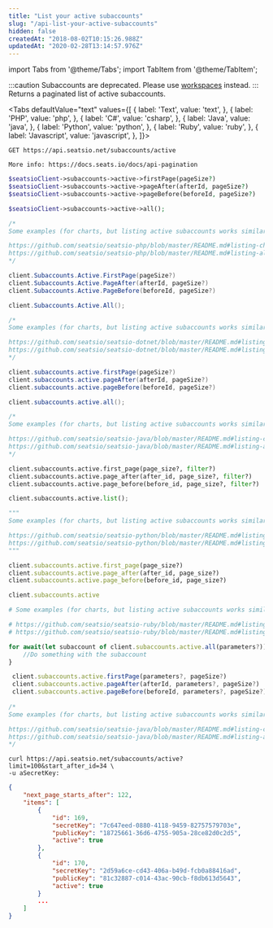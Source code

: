 ```yaml
---
title: "List your active subaccounts"
slug: "/api-list-your-active-subaccounts"
hidden: false
createdAt: "2018-08-02T10:15:26.988Z"
updatedAt: "2020-02-28T13:14:57.976Z"
---
```


import Tabs from '@theme/Tabs';
import TabItem from '@theme/TabItem';

:::caution 
Subaccounts are deprecated. Please use [workspaces](api-workspaces) instead.
:::
Returns a paginated list of active subaccounts.


<Tabs 
  defaultValue="text"
  values={[
{ label: 'Text', value: 'text', },
{ label: 'PHP', value: 'php', },
{ label: 'C#', value: 'csharp', },
{ label: 'Java', value: 'java', },
{ label: 'Python', value: 'python', },
{ label: 'Ruby', value: 'ruby', },
{ label: 'Javascript', value: 'javascript', },
]}>
<TabItem value='text'>

```text
GET https://api.seatsio.net/subaccounts/active

More info: https://docs.seats.io/docs/api-pagination

```

</TabItem>
<TabItem value='php'>

```php
$seatsioClient->subaccounts->active->firstPage(pageSize?)
$seatsioClient->subaccounts->active->pageAfter(afterId, pageSize?)
$seatsioClient->subaccounts->active->pageBefore(beforeId, pageSize?)

$seatsioClient->subaccounts->active->all();

/*
Some examples (for charts, but listing active subaccounts works similarly):

https://github.com/seatsio/seatsio-php/blob/master/README.md#listing-charts-page-by-page
https://github.com/seatsio/seatsio-php/blob/master/README.md#listing-all-charts
*/
```

</TabItem>
<TabItem value='csharp'>

```csharp
client.Subaccounts.Active.FirstPage(pageSize?)
client.Subaccounts.Active.PageAfter(afterId, pageSize?)
client.Subaccounts.Active.PageBefore(beforeId, pageSize?)

client.Subaccounts.Active.All();

/*
Some examples (for charts, but listing active subaccounts works similarly):

https://github.com/seatsio/seatsio-dotnet/blob/master/README.md#listing-charts-page-by-page
https://github.com/seatsio/seatsio-dotnet/blob/master/README.md#listing-all-charts
*/
```

</TabItem>
<TabItem value='java'>

```java
client.subaccounts.active.firstPage(pageSize?)
client.subaccounts.active.pageAfter(afterId, pageSize?)
client.subaccounts.active.pageBefore(beforeId, pageSize?)

client.subaccounts.active.all();

/*
Some examples (for charts, but listing active subaccounts works similarly):

https://github.com/seatsio/seatsio-java/blob/master/README.md#listing-charts-page-by-page
https://github.com/seatsio/seatsio-java/blob/master/README.md#listing-all-charts
*/
```

</TabItem>
<TabItem value='python'>

```python
client.subaccounts.active.first_page(page_size?, filter?)
client.subaccounts.active.page_after(after_id, page_size?, filter?)
client.subaccounts.active.page_before(before_id, page_size?, filter?)

client.subaccounts.active.list();

"""
Some examples (for charts, but listing active subaccounts works similarly):

https://github.com/seatsio/seatsio-python/blob/master/README.md#listing-charts-page-by-page
https://github.com/seatsio/seatsio-python/blob/master/README.md#listing-all-charts
"""
```

</TabItem>
<TabItem value='ruby'>

```ruby
client.subaccounts.active.first_page(page_size?)
client.subaccounts.active.page_after(after_id, page_size?)
client.subaccounts.active.page_before(before_id, page_size?)

client.subaccounts.active

# Some examples (for charts, but listing active subaccounts works similarly):

# https://github.com/seatsio/seatsio-ruby/blob/master/README.md#listing-charts-page-by-page
# https://github.com/seatsio/seatsio-ruby/blob/master/README.md#listing-all-charts
```

</TabItem>
<TabItem value='javascript'>

```javascript
for await(let subaccount of client.subaccounts.active.all(parameters?)) {
	//Do something with the subaccount
}

 client.subaccounts.active.firstPage(parameters?, pageSize?)
 client.subaccounts.active.pageAfter(afterId, parameters?, pageSize?)
 client.subaccounts.active.pageBefore(beforeId, parameters?, pageSize?)
                                     
/*
Some examples (for charts, but listing active subaccounts works similarly):

https://github.com/seatsio/seatsio-java/blob/master/README.md#listing-charts-page-by-page
https://github.com/seatsio/seatsio-java/blob/master/README.md#listing-all-charts
*/
```

</TabItem>
</Tabs>



```curl
curl https://api.seatsio.net/subaccounts/active?limit=100&start_after_id=34 \
-u aSecretKey:
```

```json
{
    "next_page_starts_after": 122,
    "items": [
        {
            "id": 169,
            "secretKey": "7c647eed-0880-4118-9459-82757579703e",
            "publicKey": "18725661-36d6-4755-905a-28ce82d0c2d5",
            "active": true
        },
        {
            "id": 170,
            "secretKey": "2d59a6ce-cd43-406a-b49d-fcb0a88416ad",
            "publicKey": "81c32887-c014-43ac-90cb-f8db613d5643",
            "active": true
        }
        ...
    ]
}
```
